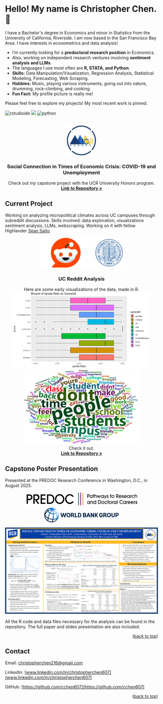 <a id="readme-top"></a>

# Hello! My name is Christopher Chen. 👋

I have a Bachelor's degree in Economics and minor in Statistics from the University of California, Riverside. I am now based in the San Francisco Bay Area. I have interests in econometrics and data analysis! 
  - I’m currently looking for a **predoctoral research position** in Economics.
  - Also, working on independent research ventures involving **sentiment analysis and LLMs**.
  - The languages I use most often are **R, STATA, and Python**.
  - **Skills:** Data Manipulation/Visualization, Regression Analysis, Statistical Modeling, Forecasting, Web Scraping.
  - **Hobbies:** Music, playing various instruments, going out into nature, drumming, rock-climbing, and cooking.
  - **Fun Fact:** My profile picture is really me!

Please feel free to explore my projects! My most recent work is pinned.

![rstudioide](https://img.shields.io/badge/RStudio-000000?style=for-the-badge&logo=rstudioide&logoColor=#75AADB)
![](https://img.shields.io/badge/Stata-000000?style=for-the-badge&logo=Stata&logoColor=blue)
![python](https://img.shields.io/badge/Python-000000?style=for-the-badge&logo=Python&logoColor=#3776AB)

<!-- PROJECT LOGO -->


<br />
<div align="center">
  <a href="https://github.com/cchen607/HonorsCapstone">
    <img src="images/honors-logo.jpg" alt="Logo" width="100" height="100">
  </a>

<h3 align="center">Social Connection in Times of Economic Crisis: COVID-19 and Unemployment</h3>

  <p align="center">
    Check out my capstone project with the UCR University Honors program.
    <br />
    <a href="https://github.com/cchen607/HonorsCapstone"><strong>Link to Repository »</strong></a>
    <br />
  </p>
</div>



<!-- ABOUT PROJECTS -->

## Current Project
Working on analyzing micropolitical climates across UC campuses through subreddit discussions. Skills involved: data exploration, visualizations sentiment analysis, LLMs, webscraping. Working on it with fellow Highlander [Sean Saito](https://github.com/Seat0).
<div align="center">
  <img src="images/reddit.png" height="100">
  <img src="images/UC.png" height="100">
</div>

<h3 align="center">UC Reddit Analysis</h3>
  <p align="center">
    Here are some early visualizations of the data, made in R.
    <br />
    <img src="images/uc_upvote_ratio.png" height="250">
    <img src="images/allUCwordcloud.png" height="250">
    <br />
    Check it out.
    <br />
    <a href="https://github.com/cchen607/UC-subreddits"><strong>Link to Repository »</strong></a>
    <br />
  </p>
</div>

## Capstone Poster Presentation
Presented at the PREDOC Research Conference in Washington, D.C., in August 2025.

<div align="center">
  <img src="images/predoc.jpg" height="48">
  <img src="images/worldbank.png" height="48">
</div>

[![Honors Poster][poster]](https://github.com/cchen607/HonorsCapstone)

All the R code and data files necessary for the analysis can be found in the repository. The full paper and slides presentation are also included.

<p align="right">(<a href="#readme-top">back to top</a>)</p>


<!-- CONTACT -->


## Contact

Email: christopherchen216@gmail.com

LinkedIn: [www.linkedin.com/in/christopherchen607](www.linkedin.com/in/christopherchen607)

GitHub: [https://github.com/cchen607](https://github.com/cchen607)




<p align="right">(<a href="#readme-top">back to top</a>)</p>



<!-- MARKDOWN LINKS & IMAGES -->
[poster]: images/poster.png
[predoc]: images/predoc.jpg
[worldbank]: images/worldbank.png
